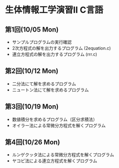 # 生体情報工学演習Ⅱ C言語

## 第1回(10/05 Mon)
- サンプルプログラムの実行確認 
- 2次方程式の解を出力するプログラム (2equation.c)
- 連立方程式の解を出力するプログラム (rrr.c)

## 第2回(10/12 Mon)
- 二分法にて解を求めるプログラム
- ニュートン法にて解を求めるプログラム

## 第3回(10/19 Mon)
- 数値積分を求めるプログラム（区分求積法）
- オイラー法による常微分方程式を解くプログラム

## 第4回(10/26 Mon)
- ルンゲクッタ法による常微分方程式を解くプログラム
- ヤコビ法による連立方程式を解くプログラム